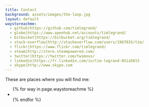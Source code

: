 ```yaml
---
title: Contact
background: assets/images/the-loop.jpg
layout: default
waystoreachme:
  - github|https://github.com/timlegrand/
  - globe|https://www.openhub.net/accounts/timlegrand/
  - bitbucket|https://bitbucket.org/timlegrand/
  - stack-overflow|http://stackoverflow.com/users/1967035/tim/
  - flickr|https://www.flickr.com/timlegrand/
  - steam|http://store.steampowered.com/
  - twitter|https://twitter.com/twimous/
  - linkedin|https://fr.linkedin.com/in/tim-legrand-051a5015
  - skype|http://www.skype.com
---
```


These are places where you will find me:

<ul class="list-inline text-center">
  {% for way in page.waystoreachme %}
  <li>
    <a target="_blank" href="{{ way | split: "|" | last }}">
      <span class="fa-stack fa-lg">
        <i class="fa fa-circle fa-stack-2x"></i>
        <i class="fa fa-{{ way | split: "|" | first }} fa-stack-1x fa-inverse"></i>
      </span>
    </a>
  </li>
  {% endfor %}
</ul>
